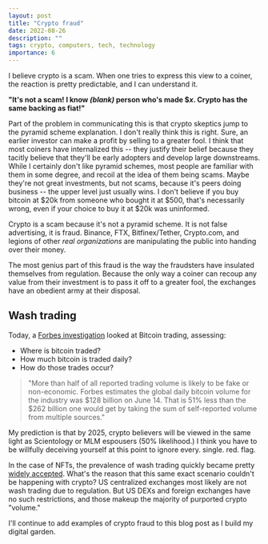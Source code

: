 ```yaml
---
layout: post
title: "Crypto fraud"
date: 2022-08-26
description: ""
tags: crypto, computers, tech, technology
importance: 6
---
```


I believe crypto is a scam. When one tries to express this view to a coiner, the reaction is pretty predictable, and I can understand it. 

**"It's not a scam! I know *(blank)* person who's made $*x*. Crypto has the same backing as fiat!"**

Part of the problem in communicating this is that crypto skeptics jump to the pyramid scheme explanation. I don't really think this is right. Sure, an earlier investor can make a profit by selling to a greater fool. I think that most coiners have internalized this -- they justify their belief because they tacitly believe that they'll be early adopters and develop large downstreams.
While I certainly don't like pyramid schemes, most people are familiar with them in some degree, and recoil at the idea of them being scams. Maybe they're not great investments, but not scams, because it's peers doing business -- the upper level just usually wins. I don't believe if you buy bitcoin at $20k from someone who bought it at $500, that's necessarily wrong, even if your choice to buy it at $20k was uninformed.

Crypto is a scam because it's not a pyramid scheme. It is not false advertising, it is fraud. Binance, FTX, Bitfinex/Tether, Crypto.com, and legions of other *real organizations* are manipulating the public into handing over their money. 

The most genius part of this fraud is the way the fraudsters have insulated themselves from regulation. Because the only way a coiner can recoup any value from their investment is to pass it off to a greater fool, the exchanges have an obedient army at their disposal.

## Wash trading

Today, a [Forbes investigation](https://www.forbes.com/sites/javierpaz/2022/08/26/more-than-half-of-all-bitcoin-trades-are-fake/?sh=528e86cd6681) looked at Bitcoin trading, assessing:
- Where is bitcoin traded?
- How much bitcoin is traded daily?
- How do those trades occur?

> "More than half of all reported trading volume is likely to be fake or non-economic. Forbes estimates the global daily bitcoin volume for the industry was $128 billion on June 14. 
>  That is 51% less than the $262 billion one would get by taking the sum of self-reported volume from multiple sources."

My prediction is that by 2025, crypto believers will be viewed in the same light as Scientology or MLM espousers (50% likelihood.) 
I think you have to be willfully deceiving yourself at this point to ignore every. single. red. flag.

In the case of NFTs, the prevalence of wash trading quickly became pretty [widely accepted](https://blog.chainalysis.com/reports/2022-crypto-crime-report-preview-nft-wash-trading-money-laundering/).
What's the reason that this same exact scenario couldn't be happening with crypto? US centralized exchanges most likely are not wash trading due to regulation. But US DEXs and foreign exchanges have no such restrictions, and those makeup the majority of purported crypto "volume."

I'll continue to add examples of crypto fraud to this blog post as I build my digital garden.
